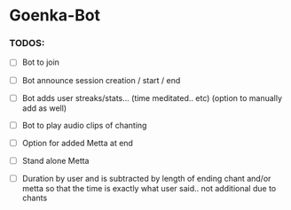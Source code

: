# Goenka-Bot

### TODOS:
- [ ] Bot to join
- [ ] Bot announce session creation  / start / end
- [ ] Bot adds user streaks/stats... (time meditated.. etc) (option to manually add as well)
- [ ] Bot to play audio clips of chanting
- [ ] Option for added Metta at end
- [ ] Stand alone Metta
- [ ] Duration by user and is subtracted by length of ending chant and/or metta so that the time is exactly what user said.. not additional due to chants

